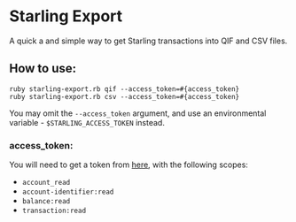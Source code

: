 # Starling Export

A quick a and simple way to get Starling transactions into QIF and CSV files.

## How to use:

```
ruby starling-export.rb qif --access_token=#{access_token}
ruby starling-export.rb csv --access_token=#{access_token}
```

You may omit the `--access_token` argument, and use an environmental
variable - `$STARLING_ACCESS_TOKEN` instead.

### access_token:

You will need to get a token from [here][token_req], with the
following scopes:

- `account_read`
- `account-identifier:read`
- `balance:read`
- `transaction:read`

[token_req]: https://developer.starlingbank.com/token/list
